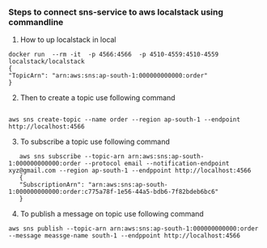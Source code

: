 ### Steps to connect sns-service to aws localstack using commandline

1. How to up localstack in local

```
docker run  --rm -it  -p 4566:4566  -p 4510-4559:4510-4559  localstack/localstack
{
"TopicArn": "arn:aws:sns:ap-south-1:000000000000:order"
}
```

2. Then to create a topic use following command

```agsl

aws sns create-topic --name order --region ap-south-1 --endpoint http://localhost:4566
```

3. To subscribe a topic use following command

```
   aws sns subscribe --topic-arn arn:aws:sns:ap-south-1:000000000000:order --protocol email --notification-endpoint xyz@gmail.com --region ap-south-1 --endppoint http://localhost:4566
   {
   "SubscriptionArn": "arn:aws:sns:ap-south-1:000000000000:order:c775a78f-1e56-44a5-bdb6-7f82bdeb6bc6"
   }
   ```

4. To publish a message on topic use following command

```agsl
aws sns publish --topic-arn arn:aws:sns:ap-south-1:000000000000:order --message meassge-name south-1 --endppoint http://localhost:4566

```